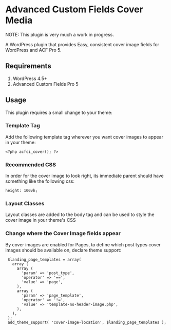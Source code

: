 # Advanced Custom Fields Cover Media
NOTE: This plugin is very much a work in progress.

A WordPress plugin that provides Easy, consistent cover image fields for WordPress and ACF Pro 5.

## Requirements
1. WordPress 4.5+
2. Advanced Custom Fields Pro 5

## Usage
This plugin requires a small change to your theme:
### Template Tag
Add the following template tag wherever you want cover images to appear in your theme:
````
<?php acfci_cover(); ?>
````

### Recommended CSS
In order for the cover image to look right, its immediate parent should have something like the following css:
````
height: 100vh;
````

### Layout Classes
Layout classes are added to the body tag and can be used to style the cover image in your theme's CSS

### Change where the Cover Image fields appear
By cover images are enabled for Pages, to define which post types cover images should be available on, declare theme support:

````
 $landing_page_templates = array(
   array (
     array (
       'param' => 'post_type',
       'operator' => '==',
       'value' => 'page',
     ),
     array (
       'param' => 'page_template',
       'operator' => '!=',
       'value' => 'template-no-header-image.php',
     ),
   ),
 );
 add_theme_support( 'cover-image-location', $landing_page_templates );
````

